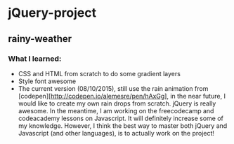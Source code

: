 # jQuery-project

## rainy-weather
### What I learned:
* CSS and HTML from scratch to do some gradient layers
* Style font awesome
* The current version (08/10/2015), still use the rain animation from [codepen][http://codepen.io/alemesre/pen/hAxGg], in the near future, I would like to create my own rain drops from scratch. jQuery is really awesome. In the meantime, I am working on the freecodecamp and codeacademy lessons on Javascript. It will definitely increase some of my knowledge. However, I think the best way to master both jQuery and Javascript (and other languages), is to actually work on the project!